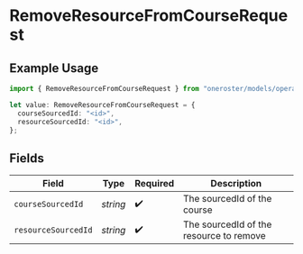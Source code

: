 # RemoveResourceFromCourseRequest

## Example Usage

```typescript
import { RemoveResourceFromCourseRequest } from "oneroster/models/operations";

let value: RemoveResourceFromCourseRequest = {
  courseSourcedId: "<id>",
  resourceSourcedId: "<id>",
};
```

## Fields

| Field                                   | Type                                    | Required                                | Description                             |
| --------------------------------------- | --------------------------------------- | --------------------------------------- | --------------------------------------- |
| `courseSourcedId`                       | *string*                                | :heavy_check_mark:                      | The sourcedId of the course             |
| `resourceSourcedId`                     | *string*                                | :heavy_check_mark:                      | The sourcedId of the resource to remove |